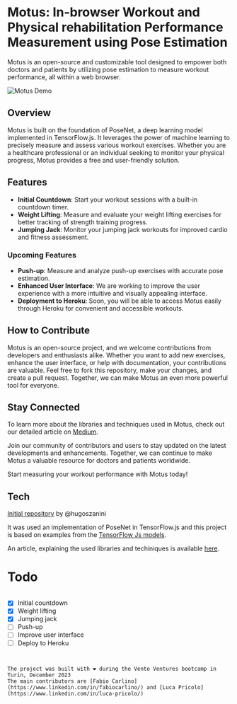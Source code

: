 # Motus: In-browser Workout and Physical rehabilitation Performance Measurement using Pose Estimation

Motus is an open-source and customizable tool designed to empower both doctors and patients by utilizing pose estimation to measure workout performance, all within a web browser.

![Motus Demo](./images/demo-gif.gif)

## Overview

Motus is built on the foundation of PoseNet, a deep learning model implemented in TensorFlow.js. It leverages the power of machine learning to precisely measure and assess various workout exercises. Whether you are a healthcare professional or an individual seeking to monitor your physical progress, Motus provides a free and user-friendly solution.

## Features

- **Initial Countdown**: Start your workout sessions with a built-in countdown timer.
- **Weight Lifting**: Measure and evaluate your weight lifting exercises for better tracking of strength training progress.
- **Jumping Jack**: Monitor your jumping jack workouts for improved cardio and fitness assessment.

### Upcoming Features

- **Push-up**: Measure and analyze push-up exercises with accurate pose estimation.
- **Enhanced User Interface**: We are working to improve the user experience with a more intuitive and visually appealing interface.
- **Deployment to Heroku**: Soon, you will be able to access Motus easily through Heroku for convenient and accessible workouts.

## How to Contribute

Motus is an open-source project, and we welcome contributions from developers and enthusiasts alike. Whether you want to add new exercises, enhance the user interface, or help with documentation, your contributions are valuable. Feel free to fork this repository, make your changes, and create a pull request. Together, we can make Motus an even more powerful tool for everyone.

## Stay Connected

To learn more about the libraries and techniques used in Motus, check out our detailed article on [Medium](https://medium.com/data-hackers/pose-estimation-no-browser-utilizando-tensorflow-js-para-medir-seus-exerc%C3%ADcios-f%C3%ADsicos-b3a827240481).

Join our community of contributors and users to stay updated on the latest developments and enhancements. Together, we can continue to make Motus a valuable resource for doctors and patients worldwide.

Start measuring your workout performance with Motus today!



## Tech 

[Initial repository](https://github.com/hugozanini/Activities-Pose-Estimation.git) by @hugoszanini


It was used an implementation of PoseNet in TensorFlow.js and this project is based on examples from the [TensorFlow Js models](https://github.com/tensorflow/tfjs-models). 
	
An article, explaining the used libraries and techiniques is available [here](https://medium.com/data-hackers/pose-estimation-no-browser-utilizando-tensorflow-js-para-medir-seus-exerc%C3%ADcios-f%C3%ADsicos-b3a827240481).



# Todo

```
```
- [x] Initial countdown
- [x] Weight lifting
- [x] Jumping jack
- [ ] Push-up
- [ ] Improve user interface
- [ ] Deploy to Heroku
```


The project was built with ❤️ during the Vento Ventures bootcamp in Turin, December 2023
The main contributors are [Fabio Carlino](https://www.linkedin.com/in/fabiocarlino/) and [Luca Pricolo](https://www.linkedin.com/in/luca-pricolo/)